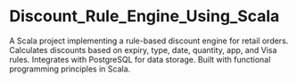 # Discount_Rule_Engine_Using_Scala
A Scala project implementing a rule-based discount engine for retail orders. Calculates discounts based on expiry, type, date, quantity, app, and Visa rules. Integrates with PostgreSQL for data storage. Built with functional programming principles in Scala.
